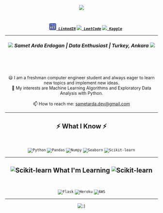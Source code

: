 <h1 align="center">
  <a href="https://git.io/typing-svg">
    <img src="https://readme-typing-svg.herokuapp.com/?lines=Hello,+There!+👋&center=true&size=30">
  </a>
</h1>



<h5 align="center">
  <code>
    <a href="https://www.linkedin.com/in/ardasamet" title="LinkedIn Profile"><img width="22" src="https://raw.githubusercontent.com/8bithemant/8bithemant/master/linkedin.png?raw=true"> LinkedIN</a></code>
  <code><a href="https://leetcode.com/ardasamet/" title="Leetcode Profile"><img width="22" src="https://cdn.iconscout.com/icon/free/png-512/leetcode-3628885-3030025.png"> LeetCode</a></code>
  <code><a href="https://www.kaggle.com/sametardaerdogan" title="Kaggle"><img width="22" src="https://cdn3.iconfinder.com/data/icons/logos-and-brands-adobe/512/189_Kaggle-512.png"> Kaggle</a></code>

<hr>
<div align="center">
<h3><img src="https://emojipedia-us.s3.dualstack.us-west-1.amazonaws.com/thumbs/72/emojidex/112/man_emoji-modifier-fitzpatrick-type-3_1f468-1f3fc_1f3fc.png" width="25"> Samet Arda Erdogan |  Data Enthusiast |  Turkey, Ankara <img src="https://emojipedia-us.s3.dualstack.us-west-1.amazonaws.com/thumbs/72/emojidex/112/man_emoji-modifier-fitzpatrick-type-3_1f468-1f3fc_1f3fc.png" width="25"></h3>
</div>
<br>

</h5>
<br>
<p><center>
  😃 I am a freshman computer engineer student and always eager to learn new topics and implement new ideas.
  <br>
  🔬 My interests are Machine Learning Algorithms and Exploratory Data Analysis with Python.
  <br><br>
  📫 How to reach me: <a href="mailto: sametarda.dev@gmail.com">sametarda.dev@gmail.com</a>
</p></center>

<hr>
<h2 align="center">⚡ What I Know ⚡</h2>
<br>
<p align="center">
  <code><img title="Python" height="25" src="https://cdn.worldvectorlogo.com/logos/python-3.svg"></code>
  <code><img title="Pandas" height="25" src="https://upload.wikimedia.org/wikipedia/commons/thumb/e/ed/Pandas_logo.svg/1200px-Pandas_logo.svg.png"></code>
  <code><img title="Numpy" height="25" src="https://upload.wikimedia.org/wikipedia/commons/thumb/1/1a/NumPy_logo.svg/1280px-NumPy_logo.svg.png"></code>
  <code><img title="Seaborn" height="25" src="https://svgshare.com/i/Ydq.svg"></code>
  <code><img title="Scikit-learn" height="25" src="https://upload.wikimedia.org/wikipedia/commons/thumb/0/05/Scikit_learn_logo_small.svg/2560px-Scikit_learn_logo_small.svg.png"></code>

</p>
<hr>

<h2 align="center"><img title="Scikit-learn" height="35" src="https://media.giphy.com/media/UuZRzEoqTlV9yzooAZ/giphy.gif"> What I'm Learning <img title="Scikit-learn" height="35" src="https://media.giphy.com/media/UuZRzEoqTlV9yzooAZ/giphy.gif"></h2>
<br>

<p align="center">
  <code><img title="Flask" height="25" src="https://miro.medium.com/max/480/1*MCpM5idqhNRjoWCfb_60OA.png"></code>
  <code><img title="Heroku" height="25" src="https://blog.talenox.com/wp-content/uploads/2015/01/Heroku_logo.svg.png"></code>
  <code><img title="AWS" height="25" src="https://upload.wikimedia.org/wikipedia/commons/thumb/9/93/Amazon_Web_Services_Logo.svg/1024px-Amazon_Web_Services_Logo.svg.png"></code>
</p>
<hr>

<center>
<img title=":)"   src="https://baslangicnoktasi.org/wp-content/uploads/2019/03/Data-has-a-better-idea.jpg"></center>
